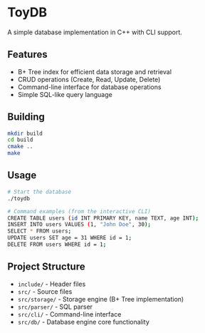 # ToyDB

A simple database implementation in C++ with CLI support.

## Features

- B+ Tree index for efficient data storage and retrieval
- CRUD operations (Create, Read, Update, Delete)
- Command-line interface for database operations
- Simple SQL-like query language

## Building

```bash
mkdir build
cd build
cmake ..
make
```

## Usage

```bash
# Start the database
./toydb

# Command examples (from the interactive CLI)
CREATE TABLE users (id INT PRIMARY KEY, name TEXT, age INT);
INSERT INTO users VALUES (1, "John Doe", 30);
SELECT * FROM users;
UPDATE users SET age = 31 WHERE id = 1;
DELETE FROM users WHERE id = 1;
```

## Project Structure

- `include/` - Header files
- `src/` - Source files
- `src/storage/` - Storage engine (B+ Tree implementation)
- `src/parser/` - SQL parser
- `src/cli/` - Command-line interface
- `src/db/` - Database engine core functionality 